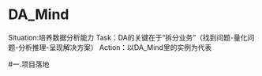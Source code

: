 # DA_Mind
Situation:培养数据分析能力
Task：DA的关键在于“拆分业务”（找到问题-量化问题-分析推理-呈现解决方案）
Action：以DA_Mind里的实例为代表

#一.项目落地

